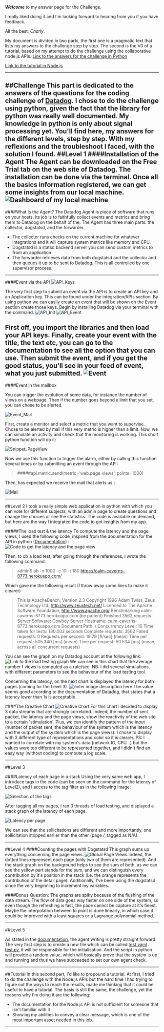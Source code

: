 
***Welcome*** to my answer page for the Challenge. 

I really liked doing it and I'm looking forward to hearing from you if you have feedback.

All the best,
*Charly*.

My document is divided in two parts, the first one is a pragmatic text that lists my answers to the challenge step by step.
The second is the V0 of a tutorial, based on my attempt to do the challenge using the collaborative node.js APIs. 
[Link to the answers for the challenge in Python](#challenge)

[Link to the tutorial in Node.js](#tutorial)

----------

##Challenge 
This part is dedicated to the answers of the questions for the coding challenge of [Datadog](datadoghq.com). I chose to do the challenge using python, given the fact that the library for python was really well documented. My knowledge in python is only about signal processing yet. You'll find here, my answers for the different levels, step by step. With my reflexions and the troubleshoot I faced, with the solution I found.
##Level 1
####Installation of the Agent
The Agent can be downloaded on the Free Trial tab on the web site of Datadog. The installation can be done via the terminal. Once all the basics information registered, we can get some insights from our local machine.
![Dashboard of my local machine](https://lh3.googleusercontent.com/mbPLXpy05oTBscUV8xEqFEgvK4R1OnIsrlnmSi6rZrI=s0 "Dashboard_local.png")
-----
####What is the Agent?
The Datadog Agent is piece of software that runs on your hosts. Its job is to faithfully collect events and metrics and bring them to Datadog on the behalf of the.
The Agent has three main parts: the collector, dogstatsd, and the forwarder.
- The collector runs checks on the current machine for whatever integrations and it will capture system metrics like memory and CPU.
- Dogstatsd is a statsd backend server you can send custom metrics to from an application.
- The forwarder retrieves data from both dogstatsd and the collector and then queues it up to be sent to Datadog.
This is all controlled by one supervisor process.
---
####Event via the API
![API_Keys](https://lh3.googleusercontent.com/uvepCImNCyIdrTOHNU7BZZ6_HifK4n-43660FvRuS9I=s0 "API_Keys.png") 

The very first step to submit an event via the API is to create an API key and an Application key. This can be found under the integration/APIs section. By using python we can easily create an event that will be shown on the Event section create those keys. Begin by installing Datadog via your terminal with the command.
![API_Init](https://lh3.googleusercontent.com/126Dn-Vs4W_jsyRohspkWuF656k_wQnLBWefVD_D5hQ=s0 "API_Init.png")
![API_Event](https://lh3.googleusercontent.com/nZTee79Lt0J11w6obfjYMkWOa6ZrzwHijnxtWsOiNYg=s0 "API_Event.png")

First off, you import the libraries and then load your API keys. Finally, create your event with the title, the text etc, you can go to the documentation to see all the option that you can use. Then submit the event, and if you get the good status, you’ll see in your feed of event, what you just submitted.
![Event](https://lh3.googleusercontent.com/Z3nCQnxjYycWHm3DTFoOeXmt3B7QpYL_l2m5RYCVjpM=s0 "Event.png")
---
####Event in the mailbox

You can trigger the evolution of some data, for instance the number of views on a webpage. Then if the number goes beyond a limit that you set, you can chose to be alerted. 

![Event_Mail](https://lh3.googleusercontent.com/ino1Zs-yXH6raQTTvaWOBbDva1WkKO2JSt6Qe2TMQtY=s0 "Event_mail.png")

First, create a monitor and select a metric that you want to supervise. Chose to be alerted by mail if this very metric is higher than a limit. Now, we can simulate an activity and check that the monitoring is working. This short python function will do it:

![Snippet_PageView](https://lh3.googleusercontent.com/enXypuSYl08g2IoUnBcjdR2tlPyucR14njxiVdz3lPs=s0 "Snippet_IncreasePageView.png")

Now we use this function to trigger the alarm, either by calling this function several times or by submitting an event through the API:
>#####api.metric.send(metric='web.page_views', points=1000)

Then, has expected we receive the mail that alerts us :

![Mail](https://lh3.googleusercontent.com/NW7TpOTtsT4icWD5-kOqigYc_FlrSKwI-98VXs-AJ78=s0 "Mail.png")

----------
##Level 2
I took a really simple web application in python with which you can vote for different subjects, with an admin page to create questions and change the choices or see the statistics.
The code is available on demand, but here are the way I integrated the code to get insights from my app.

#####The load test & the latency
To compute the latency and the page views, I used the following code, inspired from the documentation for the API in python ([Documentation](http://docs.datadoghq.com/api/)) :
![Code to get the latency and the page view](https://lh3.googleusercontent.com/464foJZMBXAZ7DxojjUtLPQknZia5f_MRDN-buIA89E=s0 "ExtractCode_Latency.png")

Then, to do a load test, after going through the references, I wrote the following command:
> admin$ ab -n 1000 -c 10 -t 180 https://calm-caverns-8773.herokuapp.com/

Which gave me the following result (I throw away some lines to make it clearer)

>This is ApacheBench, Version 2.3
Copyright 1996 Adam Twiss, Zeus Technology Ltd, http://www.zeustech.net/
Licensed to The Apache Software Foundation, http://www.apache.org/
Benchmarking calm-caverns-8773.herokuapp.com (be patient)
Finished 3562 requests
Server Software:        Cowboy
Server Hostname:        calm-caverns-8773.herokuapp.com
Document Path:          /
Concurrency Level:      10
Time taken for tests:   180.002 seconds
Complete requests:      3562
Failed requests:        0
Requests per second:    19.79 [#/sec] (mean)
Time per request:       505.340 [ms] (mean)
Time per request:       50.534 [ms] (mean, across all concurrent requests)

You can see the graph on my Datadog account at the following link: 
![Link to the load testing graph](https://lh3.googleusercontent.com/iM4ucN8Yc1dUG1HuGczOsY8AgpCimHq6vhl9knMcmb4=s0 "PageView_AveragePerSecond.png")
We can see in this chart that the average number f views is computed as a rate/sec.
NB: I did several simulations, with different parameters to see the behaviour of the load testing tool.

Concerning the latency, on the next chart is displayed the latency for both pages (coming for the Level 3). 
![enter image description here](https://lh3.googleusercontent.com/FV8fuAMyKUdtM4d_g0Dq6BcxeGUgB58PaZ6F7LHfVcw=s0 "Latency_differentTags_Detail.png")
The value seems good according to the documentation of Datadog, that states that a latency lower than 1s is acceptable. 

####The Creative Chart
![Creative Chart](https://lh3.googleusercontent.com/G4NcofrE7os0vYUWlopwydMUtC8OAZ1HXAox_S2Zey4=s0 "OriginalGraph.png")
For this chart I decided to display 3 data streams that are strongly correlated. Indeed, the number of sent packet, the latency and the page views, show the reactivity of the web site to a certain 'stimulation'. Plus, we can identify the pattern of the input (number of packet sent, the behaviour of the system which is the latency and the output of the system which is the page views). I chose to display with 3 different type of representations and color so it is clearer.
PS: I wanted to correlate with my system's data (network IO, CPU...) but the values were too different to be represented together, and I didn't find an easy way (without coding) to compute a log scale.

----------
##Level 3

####Latency of each page in a stack
Using the very same web app, I introduce tags in the code (can be seen on the command for the latency of Level2), and I access to the tag filter as in the following image:

![Selection of the tags](https://lh3.googleusercontent.com/fTQOzD8smOYD4v7JP9O7RSdo6gJlbqfmKGfNokRln_o=s0 "TagSelection.png")

After tagging all my pages, I ran 3 threads of load testing, and displayed a stack graph of the latency of each page.

![Latency per page](https://lh3.googleusercontent.com/seIEl7liuRHV6VL9ZK-GNpUCGrCPhMPTZAF_g6gCTeE=s0 "Latency_StackLayer.png")

We can see that the sollicitations are different and more importantly, one sollicitation stopped earlier than the other (page /, tagged as N/A).
 
----------
##Level 4
####Counting the pages with Dogstatsd
This graph sums up everything concerning the page views.
![Global Page Views](https://lh3.googleusercontent.com/FwhjJQCvCPzUFtiAvCnhFHDgsMwNSm3ngLfKUiuwC7A=s0 "CountOfPages_StackedLines.png")
Indeed, the dotted lines reprensent each page (only two of them are represented). And the stack graph on the background helps to see the sum of both, as we can see the yellow part stands for the sum, and we can distinguish every contribution by it's position in the stack (i.e. the orange represents the contribution of the detail page).
Additionally, I've been using the dogstatsd since the very beginning to increment my variables.

####Bonus Question:
The graphs are spiky because of the flushing of the data stream. The flow of data goes way faster on one side of the system, so even though the refreshing is fast, the pace cannot be capture at it's finest. Maybe the interpolation between to point is done linearly, in which case it could be improved with a least squares or a Lagrange polynomial method.

----------
##Level 5

 As stated in the [documentation](http://docs.datadoghq.com/guides/agent_checks/), the agent writing is pretty straight forward.
 The very first step is to create a new file which can be called [test.yaml](https://github.com/CharlyF/hiring-engineers/blob/master/Code/test.yaml)
 [test.py](https://github.com/CharlyF/hiring-engineers/blob/master/Code/test.py), it will be responsible for the initialisation. And the script in python will provide a random value, which will basically prove that the system is up and running and thus we have succeeded to set our own agent check.
 
----------
##Tutorial
In this second part, I'd like to propound a tutorial. At first, I tried to do the challenge with the Node.js APIs but the hard time I had trying to figure out the ways to reach the results, made me thinking that it could be useful to have a tutorial. The basis is still the same, the challenge, yet the reasons why I'm doing it are the following:

 - The documentation for the Node.js API is not sufficient for someone that isn't familiar with it
 - Showing my abilities to convey a clear message, which is one of the most important asset needed in this job.
 

----------

